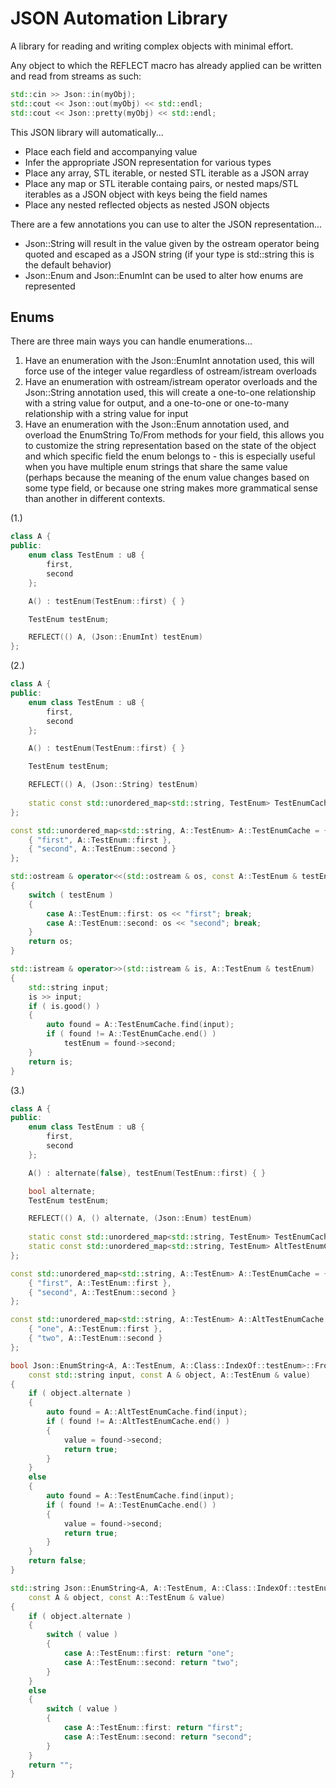 # JSON Automation Library

A library for reading and writing complex objects with minimal effort.

Any object to which the REFLECT macro has already applied can be written and read from streams as such:
```C++
std::cin >> Json::in(myObj);
std::cout << Json::out(myObj) << std::endl;
std::cout << Json::pretty(myObj) << std::endl;
```

This JSON library will automatically...
- Place each field and accompanying value
- Infer the appropriate JSON representation for various types
- Place any array, STL iterable, or nested STL iterable as a JSON array
- Place any map or STL iterable containg pairs, or nested maps/STL iterables as a JSON object with keys being the field names
- Place any nested reflected objects as nested JSON objects

There are a few annotations you can use to alter the JSON representation...
- Json::String will result in the value given by the ostream operator being quoted and escaped as a JSON string (if your type is std::string this is the default behavior)
- Json::Enum and Json::EnumInt can be used to alter how enums are represented

## Enums

There are three main ways you can handle enumerations...
1. Have an enumeration with the Json::EnumInt annotation used, this will force use of the integer value regardless of ostream/istream overloads
2. Have an enumeration with ostream/istream operator overloads and the Json::String annotation used, this will create a one-to-one relationship with a string value for output, and a one-to-one or one-to-many relationship with a string value for input
3. Have an enumeration with the Json::Enum annotation used, and overload the EnumString To/From methods for your field, this allows you to customize the string representation based on the state of the object and which specific field the enum belongs to - this is especially useful when you have multiple enum strings that share the same value (perhaps because the meaning of the enum value changes based on some type field, or because one string makes more grammatical sense than another in different contexts.

(1.)
```C++
class A {
public:
    enum class TestEnum : u8 {
        first,
        second
    };

    A() : testEnum(TestEnum::first) { }

    TestEnum testEnum;

    REFLECT(() A, (Json::EnumInt) testEnum)
};
```

(2.)
```C++
class A {
public:
    enum class TestEnum : u8 {
        first,
        second
    };

    A() : testEnum(TestEnum::first) { }

    TestEnum testEnum;

    REFLECT(() A, (Json::String) testEnum)
        
    static const std::unordered_map<std::string, TestEnum> TestEnumCache;
};

const std::unordered_map<std::string, A::TestEnum> A::TestEnumCache = {
    { "first", A::TestEnum::first },
    { "second", A::TestEnum::second }
};

std::ostream & operator<<(std::ostream & os, const A::TestEnum & testEnum)
{
    switch ( testEnum )
    {
        case A::TestEnum::first: os << "first"; break;
        case A::TestEnum::second: os << "second"; break;
    }
    return os;
}

std::istream & operator>>(std::istream & is, A::TestEnum & testEnum)
{
    std::string input;
    is >> input;
    if ( is.good() )
    {
        auto found = A::TestEnumCache.find(input);
        if ( found != A::TestEnumCache.end() )
            testEnum = found->second;
    }
    return is;
}
```

(3.)
```C++
class A {
public:
    enum class TestEnum : u8 {
        first,
        second
    };

    A() : alternate(false), testEnum(TestEnum::first) { }

    bool alternate;
    TestEnum testEnum;

    REFLECT(() A, () alternate, (Json::Enum) testEnum)
        
    static const std::unordered_map<std::string, TestEnum> TestEnumCache;
    static const std::unordered_map<std::string, TestEnum> AltTestEnumCache;
};

const std::unordered_map<std::string, A::TestEnum> A::TestEnumCache = {
    { "first", A::TestEnum::first },
    { "second", A::TestEnum::second }
};

const std::unordered_map<std::string, A::TestEnum> A::AltTestEnumCache = {
    { "one", A::TestEnum::first },
    { "two", A::TestEnum::second }
};

bool Json::EnumString<A, A::TestEnum, A::Class::IndexOf::testEnum>::From(
    const std::string input, const A & object, A::TestEnum & value)
{
    if ( object.alternate )
    {
        auto found = A::AltTestEnumCache.find(input);
        if ( found != A::AltTestEnumCache.end() )
        {
            value = found->second;
            return true;
        }
    }
    else
    {
        auto found = A::TestEnumCache.find(input);
        if ( found != A::TestEnumCache.end() )
        {
            value = found->second;
            return true;
        }
    }
    return false;
}

std::string Json::EnumString<A, A::TestEnum, A::Class::IndexOf::testEnum>::To(
    const A & object, const A::TestEnum & value)
{
    if ( object.alternate )
    {
        switch ( value )
        {
            case A::TestEnum::first: return "one";
            case A::TestEnum::second: return "two";
        }
    }
    else
    {
        switch ( value )
        {
            case A::TestEnum::first: return "first";
            case A::TestEnum::second: return "second";
        }
    }
    return "";
}
```
